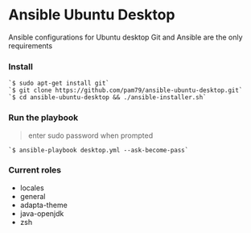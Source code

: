 # Ansible Ubuntu Desktop
Ansible configurations for Ubuntu desktop
Git and Ansible are the only requirements

### Install
    `$ sudo apt-get install git`
    `$ git clone https://github.com/pam79/ansible-ubuntu-desktop.git`
    `$ cd ansible-ubuntu-desktop && ./ansible-installer.sh`

### Run the playbook
>enter sudo password when prompted

    `$ ansible-playbook desktop.yml --ask-become-pass`

### Current roles
- locales
- general
- adapta-theme
- java-openjdk
- zsh
